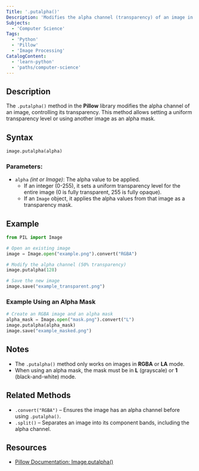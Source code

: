 ```yaml
---
Title: '.putalpha()'
Description: 'Modifies the alpha channel (transparency) of an image in the Pillow library.'
Subjects:
  - 'Computer Science'
Tags:
  - 'Python'
  - 'Pillow'
  - 'Image Processing'
CatalogContent:
  - 'learn-python'
  - 'paths/computer-science'
---
```


## Description

The `.putalpha()` method in the **Pillow** library modifies the alpha channel of an image, controlling its transparency. This method allows setting a uniform transparency level or using another image as an alpha mask.
## Syntax

```python
image.putalpha(alpha)
```

### Parameters:
- `alpha` *(int or Image)*: The alpha value to be applied.
  - If an integer (0-255), it sets a uniform transparency level for the entire image (0 is fully transparent, 255 is fully opaque).
  - If an `Image` object, it applies the alpha values from that image as a transparency mask.

## Example

```python
from PIL import Image

# Open an existing image
image = Image.open("example.png").convert("RGBA")

# Modify the alpha channel (50% transparency)
image.putalpha(128)

# Save the new image
image.save("example_transparent.png")
```

### Example Using an Alpha Mask

```python
# Create an RGBA image and an alpha mask
alpha_mask = Image.open("mask.png").convert("L")
image.putalpha(alpha_mask)
image.save("example_masked.png")
```

## Notes
- The `.putalpha()` method only works on images in **RGBA** or **LA** mode.
- When using an alpha mask, the mask must be in **L** (grayscale) or **1** (black-and-white) mode.

## Related Methods
- `.convert("RGBA")` – Ensures the image has an alpha channel before using `.putalpha()`.
- `.split()` – Separates an image into its component bands, including the alpha channel.

## Resources
- [Pillow Documentation: Image.putalpha()](https://pillow.readthedocs.io/en/stable/reference/Image.html#PIL.Image.Image.putalpha)
